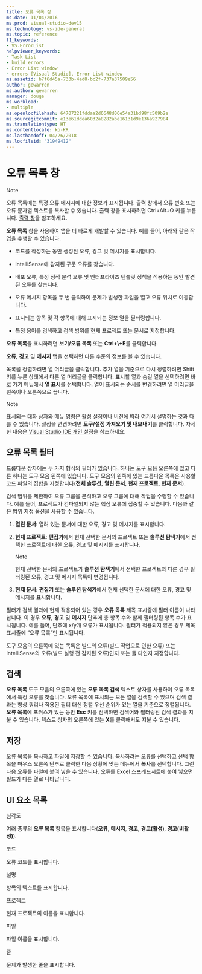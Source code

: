 ```yaml
---
title: 오류 목록 창
ms.date: 11/04/2016
ms.prod: visual-studio-dev15
ms.technology: vs-ide-general
ms.topic: reference
f1_keywords:
- VS.ErrorList
helpviewer_keywords:
- Task List
- build errors
- Error List window
- errors [Visual Studio], Error List window
ms.assetid: b7f6d45a-733b-4ad8-bc2f-737a37509e56
author: gewarren
ms.author: gewarren
manager: douge
ms.workload:
- multiple
ms.openlocfilehash: 64707221fddaa2d6648d06e54a31bd98fc509b2e
ms.sourcegitcommit: e13e61ddea6032a8282abe16131d9e136a927984
ms.translationtype: HT
ms.contentlocale: ko-KR
ms.lasthandoff: 04/26/2018
ms.locfileid: "31949412"
---
```

# <a name="error-list-window"></a>오류 목록 창

> [!NOTE]
> 오류 목록에는 특정 오류 메시지에 대한 정보가 표시됩니다. 출력 창에서 오류 번호 또는 오류 문자열 텍스트를 복사할 수 있습니다. 출력 창을 표시하려면 Ctrl+Alt+O 키를 누릅니다. [출력 창](../../ide/reference/output-window.md)을 참조하세요.

 **오류 목록** 창을 사용하여 앱을 더 빠르게 개발할 수 있습니다. 예를 들어, 아래와 같은 작업을 수행할 수 있습니다.

-   코드를 작성하는 동안 생성된 오류, 경고 및 메시지를 표시합니다.

-   IntelliSense에 감지된 구문 오류를 찾습니다.

-   배포 오류, 특정 정적 분석 오류 및 엔터프라이즈 템플릿 정책을 적용하는 동안 발견된 오류를 찾습니다.

-   오류 메시지 항목을 두 번 클릭하여 문제가 발생한 파일을 열고 오류 위치로 이동합니다.

-   표시되는 항목 및 각 항목에 대해 표시되는 정보 열을 필터링합니다.

-   특정 용어를 검색하고 검색 범위를 현재 프로젝트 또는 문서로 지정합니다.

**오류 목록**을 표시하려면 **보기/오류 목록** 또는 **Ctrl+\\+E**를 클릭합니다.

**오류**, **경고** 및 **메시지** 탭을 선택하면 다른 수준의 정보를 볼 수 있습니다.

목록을 정렬하려면 열 머리글을 클릭합니다. 추가 열을 기준으로 다시 정렬하려면 Shift 키를 누른 상태에서 다른 열 머리글을 클릭합니다. 표시할 열과 숨길 열을 선택하려면 바로 가기 메뉴에서 **열 표시**를 선택합니다. 열이 표시되는 순서를 변경하려면 열 머리글을 왼쪽이나 오른쪽으로 끕니다.

> [!NOTE]
> 표시되는 대화 상자와 메뉴 명령은 활성 설정이나 버전에 따라 여기서 설명하는 것과 다를 수 있습니다. 설정을 변경하려면 **도구/설정 가져오기 및 내보내기**를 클릭합니다. 자세한 내용은 [Visual Studio IDE 개인 설정](../../ide/personalizing-the-visual-studio-ide.md)을 참조하세요.


## <a name="error-list-filters"></a>오류 목록 필터
 드롭다운 상자에는 두 가지 형식의 필터가 있습니다. 하나는 도구 모음 오른쪽에 있고 다른 하나는 도구 모음 왼쪽에 있습니다. 도구 모음의 왼쪽에 있는 드롭다운 목록은 사용할 코드 파일의 집합을 지정합니다(**전체 솔루션**, **열린 문서**, **현재 프로젝트**, **현재 문서**).

 검색 범위를 제한하여 오류 그룹을 분석하고 오류 그룹에 대해 작업을 수행할 수 있습니다. 예를 들어, 프로젝트가 컴파일되지 않는 핵심 오류에 집중할 수 있습니다. 다음과 같은 범위 지정 옵션을 사용할 수 있습니다.

1.  **열린 문서**: 열려 있는 문서에 대한 오류, 경고 및 메시지를 표시합니다.

2.  **현재 프로젝트**: **편집기**에서 현재 선택한 문서의 프로젝트 또는 **솔루션 탐색기**에서 선택한 프로젝트에 대한 오류, 경고 및 메시지를 표시합니다.

    > [!NOTE]
    >  현재 선택한 문서의 프로젝트가 **솔루션 탐색기**에서 선택한 프로젝트와 다른 경우 필터링된 오류, 경고 및 메시지 목록이 변경됩니다.

3.  **현재 문서**: **편집기** 또는 **솔루션 탐색기**에서 현재 선택한 문서에 대한 오류, 경고 및 메시지를 표시합니다.

필터가 검색 결과에 현재 적용되어 있는 경우 **오류 목록** 제목 표시줄에 필터 이름이 나타납니다. 이 경우 **오류**, **경고** 및 **메시지** 단추에 총 항목 수와 함께 필터링된 항목 수가 표시됩니다. 예를 들어, 단추에 x/y개 오류가 표시됩니다. 필터가 적용되지 않은 경우 제목 표시줄에 “오류 목록”만 표시됩니다.

도구 모음의 오른쪽에 있는 목록은 빌드의 오류(빌드 작업으로 인한 오류) 또는 IntelliSense의 오류(빌드 실행 전 감지된 오류)인지 또는 둘 다인지 지정합니다.

## <a name="search"></a>검색
 **오류 목록** 도구 모음의 오른쪽에 있는 **오류 목록 검색** 텍스트 상자를 사용하여 오류 목록에서 특정 오류를 찾습니다. 오류 목록에 표시되는 모든 열을 검색할 수 있으며 검색 결과는 항상 쿼리나 적용된 필터 대신 정렬 우선 순위가 있는 열을 기준으로 정렬됩니다. **오류 목록**에 포커스가 있는 동안 **Esc** 키를 선택하면 검색어와 필터링된 검색 결과를 지울 수 있습니다. 텍스트 상자의 오른쪽에 있는 **X**를 클릭해서도 지울 수 있습니다.

## <a name="save"></a>저장
 오류 목록을 복사하고 파일에 저장할 수 있습니다. 복사하려는 오류를 선택하고 선택 항목을 마우스 오른쪽 단추로 클릭한 다음 상황에 맞는 메뉴에서 **복사**를 선택합니다. 그런 다음 오류를 파일에 붙여 넣을 수 있습니다. 오류를 Excel 스프레드시트에 붙여 넣으면 필드가 다른 열로 나타납니다.

## <a name="ui-element-list"></a>UI 요소 목록
 심각도

 여러 종류의 **오류 목록** 항목을 표시합니다(**오류**, **메시지**, **경고**, **경고(활성)**, **경고(비활성)**).

 코드

 오류 코드를 표시합니다.

 설명

 항목의 텍스트를 표시합니다.

 프로젝트

 현재 프로젝트의 이름을 표시합니다.

 파일

 파일 이름을 표시합니다.

 줄

 문제가 발생한 줄을 표시합니다.